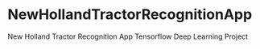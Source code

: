# NewHollandTractorRecognitionApp
New Holland Tractor Recognition App Tensorflow Deep Learning Project

